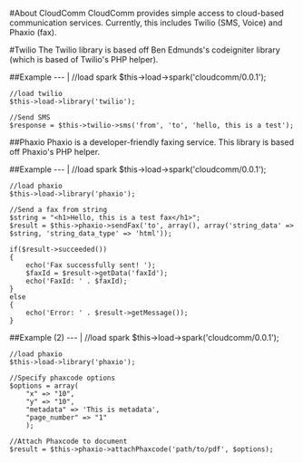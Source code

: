 #About CloudComm
CloudComm provides simple access to cloud-based communication services.  Currently, this includes Twilio (SMS, Voice) and Phaxio (fax).

#Twilio
The Twilio library is based off Ben Edmunds's codeigniter library (which is based of Twilio's PHP helper).  

##Example
--- |
	//load spark
	$this->load->spark('cloudcomm/0.0.1');
	
	//load twilio
	$this->load->library('twilio');
	
	//Send SMS
	$response = $this->twilio->sms('from', 'to', 'hello, this is a test');

##Phaxio
Phaxio is a developer-friendly faxing service.  This library is based off Phaxio's PHP helper.

##Example
--- |
	//load spark
	$this->load->spark('cloudcomm/0.0.1');
	
	//load phaxio
	$this->load->library('phaxio');
	
	//Send a fax from string
	$string = "<h1>Hello, this is a test fax</h1>";
	$result = $this->phaxio->sendFax('to', array(), array('string_data' => $string, 'string_data_type' => 'html'));
	
	if($result->succeeded())
	{
		echo('Fax successfully sent! ');
 		$faxId = $result->getData('faxId');
		echo('FaxId: ' . $faxId);
	}
	else
	{
		echo('Error: ' . $result->getMessage());
	}

##Example (2)
--- |
	//load spark
	$this->load->spark('cloudcomm/0.0.1');
	
	//load phaxio
	$this->load->library('phaxio');
	
	//Specify phaxcode options
	$options = array(
		"x" => "10",
		"y" => "10",
		"metadata" => 'This is metadata',
		"page_number" => "1"
		);

	//Attach Phaxcode to document		
	$result = $this->phaxio->attachPhaxcode('path/to/pdf', $options);